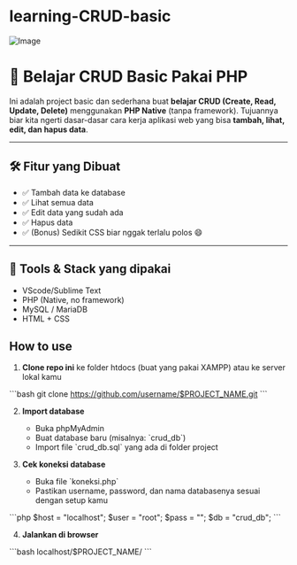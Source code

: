 # learning-CRUD-basic 
![Image](https://github.com/user-attachments/assets/6b01ee21-5bf5-471b-9318-f4dec62581a1)

# 📘 Belajar CRUD Basic Pakai PHP
  
Ini adalah project basic dan sederhana buat **belajar CRUD (Create, Read, Update, Delete)** menggunakan **PHP Native** (tanpa framework). Tujuannya biar kita ngerti dasar-dasar cara kerja aplikasi web yang bisa **tambah, lihat, edit, dan hapus data**.

---

## 🛠️ Fitur yang Dibuat

- ✅ Tambah data ke database
- ✅ Lihat semua data
- ✅ Edit data yang sudah ada
- ✅ Hapus data
- ✅ (Bonus) Sedikit CSS biar nggak terlalu polos 😄

---

## 💽 Tools & Stack yang dipakai

- VScode/Sublime Text
- PHP (Native, no framework)
- MySQL / MariaDB
- HTML + CSS

## How to use 

1. **Clone repo ini** ke folder htdocs (buat yang pakai XAMPP) atau ke server lokal kamu

\`\`\`bash
git clone https://github.com/username/$PROJECT_NAME.git
\`\`\`

2. **Import database**
   - Buka phpMyAdmin
   - Buat database baru (misalnya: \`crud_db\`)
   - Import file \`crud_db.sql\` yang ada di folder project

3. **Cek koneksi database**
   - Buka file \`koneksi.php\`
   - Pastikan username, password, dan nama databasenya sesuai dengan setup kamu

\`\`\`php
\$host = "localhost";
\$user = "root";
\$pass = "";
\$db   = "crud_db";
\`\`\`

4. **Jalankan di browser**

\`\`\`bash
localhost/$PROJECT_NAME/
\`\`\`
